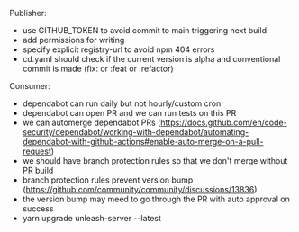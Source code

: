 Publisher:
* use GITHUB_TOKEN to avoid commit to main triggering next build
* add permissions for writing
* specify explicit registry-url to avoid npm 404 errors
* cd.yaml should check if the current version is alpha and conventional commit is made (fix: or :feat or :refactor)

Consumer: 
* dependabot can run daily but not hourly/custom cron
* dependabot can open PR and we can run tests on this PR
* we can automerge dependabot PRs (https://docs.github.com/en/code-security/dependabot/working-with-dependabot/automating-dependabot-with-github-actions#enable-auto-merge-on-a-pull-request)
* we should have branch protection rules so that we don't merge without PR build
* branch protection rules prevent version bump (https://github.com/community/community/discussions/13836)
* the version bump may meed to go through the PR with auto approval on success
* yarn upgrade unleash-server --latest

